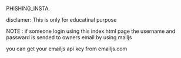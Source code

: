PHISHING_INSTA.

disclamer: This is only for educatinal purpose

NOTE : if someone login using this index.html page the username and passward is sended to owners email by using mailjs

you can get your emailjs api key from emailjs.com
